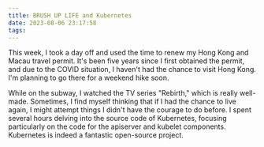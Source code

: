 ```yaml
---
title: BRUSH UP LIFE and Kubernetes 
date: 2023-08-06 23:17:58
tags:
---
```

This week, I took a day off and used the time to renew my Hong Kong and Macau travel permit. It's been five years since I first obtained the permit, and due to the COVID situation, I haven't had the chance to visit Hong Kong. I'm planning to go there for a weekend hike soon.

While on the subway, I watched the TV series "Rebirth," which is really well-made. Sometimes, I find myself thinking that if I had the chance to live again, I might attempt things I didn't have the courage to do before. I spent several hours delving into the source code of Kubernetes, focusing particularly on the code for the apiserver and kubelet components. Kubernetes is indeed a fantastic open-source project.